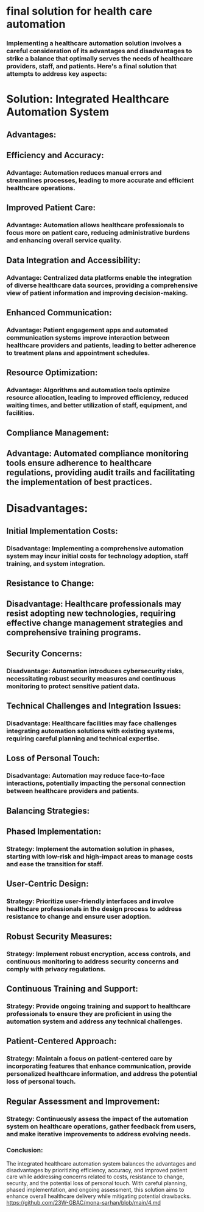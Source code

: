 # final solution for health care automation
### Implementing a healthcare automation solution involves a careful consideration of its advantages and disadvantages to strike a balance that optimally serves the needs of healthcare providers, staff, and patients. Here's a final solution that attempts to address key aspects:

# Solution: Integrated Healthcare Automation System
## Advantages:
## Efficiency and Accuracy:

### Advantage: Automation reduces manual errors and streamlines processes, leading to more accurate and efficient healthcare operations.
## Improved Patient Care:

### Advantage: Automation allows healthcare professionals to focus more on patient care, reducing administrative burdens and enhancing overall service quality.
## Data Integration and Accessibility:

### Advantage: Centralized data platforms enable the integration of diverse healthcare data sources, providing a comprehensive view of patient information and improving decision-making.
## Enhanced Communication:

### Advantage: Patient engagement apps and automated communication systems improve interaction between healthcare providers and patients, leading to better adherence to treatment plans and appointment schedules.
## Resource Optimization:

### Advantage: Algorithms and automation tools optimize resource allocation, leading to improved efficiency, reduced waiting times, and better utilization of staff, equipment, and facilities.
## Compliance Management:

## Advantage: Automated compliance monitoring tools ensure adherence to healthcare regulations, providing audit trails and facilitating the implementation of best practices.
# Disadvantages:
## Initial Implementation Costs:

### Disadvantage: Implementing a comprehensive automation system may incur initial costs for technology adoption, staff training, and system integration.
## Resistance to Change:

## Disadvantage: Healthcare professionals may resist adopting new technologies, requiring effective change management strategies and comprehensive training programs.
## Security Concerns:

### Disadvantage: Automation introduces cybersecurity risks, necessitating robust security measures and continuous monitoring to protect sensitive patient data.
## Technical Challenges and Integration Issues:

### Disadvantage: Healthcare facilities may face challenges integrating automation solutions with existing systems, requiring careful planning and technical expertise.
## Loss of Personal Touch:

### Disadvantage: Automation may reduce face-to-face interactions, potentially impacting the personal connection between healthcare providers and patients.
## Balancing Strategies:
## Phased Implementation:

### Strategy: Implement the automation solution in phases, starting with low-risk and high-impact areas to manage costs and ease the transition for staff.
## User-Centric Design:

### Strategy: Prioritize user-friendly interfaces and involve healthcare professionals in the design process to address resistance to change and ensure user adoption.
## Robust Security Measures:

### Strategy: Implement robust encryption, access controls, and continuous monitoring to address security concerns and comply with privacy regulations.
## Continuous Training and Support:

### Strategy: Provide ongoing training and support to healthcare professionals to ensure they are proficient in using the automation system and address any technical challenges.
## Patient-Centered Approach:

### Strategy: Maintain a focus on patient-centered care by incorporating features that enhance communication, provide personalized healthcare information, and address the potential loss of personal touch.
## Regular Assessment and Improvement:

### Strategy: Continuously assess the impact of the automation system on healthcare operations, gather feedback from users, and make iterative improvements to address evolving needs.
### Conclusion:
The integrated healthcare automation system balances the advantages and disadvantages by prioritizing efficiency, accuracy, and improved patient care while addressing concerns related to costs, resistance to change, security, and the potential loss of personal touch. With careful planning, phased implementation, and ongoing assessment, this solution aims to enhance overall healthcare delivery while mitigating potential drawbacks.
https://github.com/23W-GBAC/mona-sarhan/blob/main/4.md





